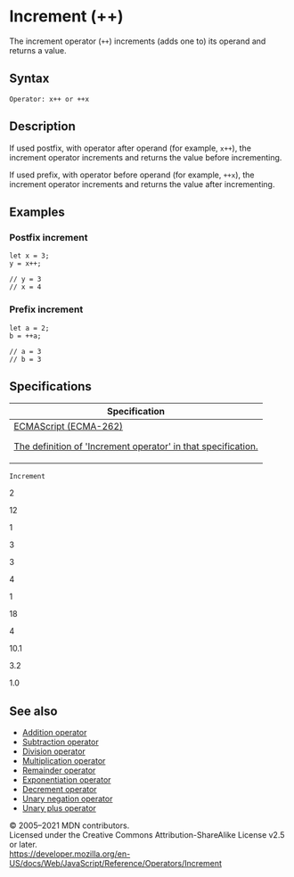 # Increment (++)

The increment operator (`++`) increments (adds one to) its operand and returns a value.

## Syntax

    Operator: x++ or ++x

## Description

If used postfix, with operator after operand (for example, `x++`), the increment operator increments and returns the value before incrementing.

If used prefix, with operator before operand (for example, `++x`), the increment operator increments and returns the value after incrementing.

## Examples

### Postfix increment

    let x = 3;
    y = x++;

    // y = 3
    // x = 4

### Prefix increment

    let a = 2;
    b = ++a;

    // a = 3
    // b = 3

## Specifications

<table>
<thead>
<tr class="header">
<th>Specification</th>
</tr>
</thead>
<tbody>
<tr class="odd">
<td>
<a href="https://tc39.es/ecma262/#sec-postfix-increment-operator">ECMAScript (ECMA-262) 
<br/>

<span class="small">The definition of 'Increment operator' in that specification.</span>
</a>
</td>
</tr>
</tbody>
</table>

`Increment`

2

12

1

3

3

4

1

18

4

10.1

3.2

1.0

## See also

-   [Addition operator](addition)
-   [Subtraction operator](subtraction)
-   [Division operator](division)
-   [Multiplication operator](multiplication)
-   [Remainder operator](remainder)
-   [Exponentiation operator](exponentiation)
-   [Decrement operator](decrement)
-   [Unary negation operator](unary_negation)
-   [Unary plus operator](unary_plus)

© 2005–2021 MDN contributors.  
Licensed under the Creative Commons Attribution-ShareAlike License v2.5 or later.  
<a href="https://developer.mozilla.org/en-US/docs/Web/JavaScript/Reference/Operators/Increment" class="_attribution-link">https://developer.mozilla.org/en-US/docs/Web/JavaScript/Reference/Operators/Increment</a>
